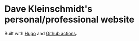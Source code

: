 # Dave Kleinschmidt's personal/professional website

Built with [Hugo](https://gohugo.io) and [Github
actions](https://github.com/peaceiris/actions-hugo).
